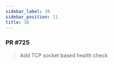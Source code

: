 ```yaml
---
sidebar_label: 38
sidebar_position: 11
title: 38
---
```


### PR #725
> Add TCP socket based health check